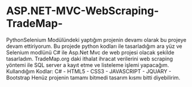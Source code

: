 # ASP.NET-MVC-WebScraping-TradeMap-
PythonSelenium Modülündeki yaptığım projenin devamı olarak bu projeye devam ettiriyorum.
Bu projede python kodları ile tasarladığım ara yüz ve Selenium modlünü C# ile Asp.Net Mvc de web projesi olacak şekilde tasarladım.
TradeMap.org daki ithalat ihracat verilerini web scraping yöntemi ile SQL server a kayıt etme ve listeleme işlemi yapacağım.
Kullandığım Kodlar: C# - HTML5 - CSS3 - JAVASCRIPT - JQUARY - Bootstrap
Henüz projenin tamamı bitmedi tasarım kısmı bitti diyebilirim. 
